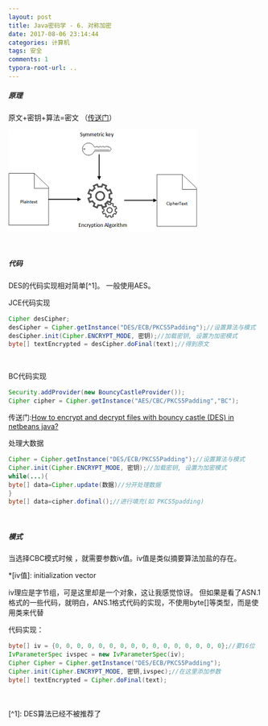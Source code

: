 ```yaml
---
layout: post
title: Java密码学 - 6. 对称加密
date: 2017-08-06 23:14:44
categories: 计算机
tags: 安全 
comments: 1
typora-root-url: ..
---
```




##### 原理

原文+密钥+算法=密文 （[传送门](https://docs.aws.amazon.com/zh_cn/kms/latest/developerguide/crypto_overview.html)）

![Image result for Symmetric-key algorithm](/assets/blog_res/Symmetric_Key_Encryption_sm.png)

<br>

##### 代码

DES的代码实现相对简单[^1]。 一般使用AES。

JCE代码实现

```java
Cipher desCipher;
desCipher = Cipher.getInstance("DES/ECB/PKCS5Padding");//设置算法与模式
desCipher.init(Cipher.ENCRYPT_MODE, 密钥);//加载密钥, 设置为加密模式
byte[] textEncrypted = desCipher.doFinal(text);//得到原文
```

<br>

BC代码实现

```java
Security.addProvider(new BouncyCastleProvider());
Cipher cipher = Cipher.getInstance("AES/CBC/PKCS5Padding","BC");
```

传送门:[How to encrypt and decrypt files with bouncy castle (DES) in netbeans java?](https://stackoverflow.com/questions/20452880/how-to-encrypt-and-decrypt-files-with-bouncy-castle-des-in-netbeans-java) 

处理大数据


```java
Cipher = Cipher.getInstance("DES/ECB/PKCS5Padding");//设置算法与模式
Cipher.init(Cipher.ENCRYPT_MODE, 密钥);//加载密钥, 设置为加密模式
while(...){
byte[] data=Cipher.update(数据)//分开处理数据
}
byte[] data=cipher.dofinal();//进行填充(如 PKCS5padding)
```

<br>

##### 模式

当选择CBC模式时候 ，就需要参数iv值。iv值是类似摘要算法加盐的存在。

*[iv值]:  initialization vector 

iv理应是字节组，可是这里却是一个对象，这让我感觉惊讶。 但如果是看了ASN.1格式的一些代码，就明白，ANS.1格式代码的实现，不使用byte[]等类型，而是使用类来代替

代码实现：

```java
byte[] iv = {0, 0, 0, 0, 0, 0, 0, 0, 0, 0, 0, 0, 0, 0, 0, 0};//要16位
IvParameterSpec ivspec = new IvParameterSpec(iv);
Cipher Cipher = Cipher.getInstance("DES/ECB/PKCS5Padding");
Cipher.init(Cipher.ENCRYPT_MODE, 密钥,ivspec);//在这里添加参数
byte[] textEncrypted = Cipher.doFinal(text);
```

<br>
<br>
[^1]: DES算法已经不被推荐了